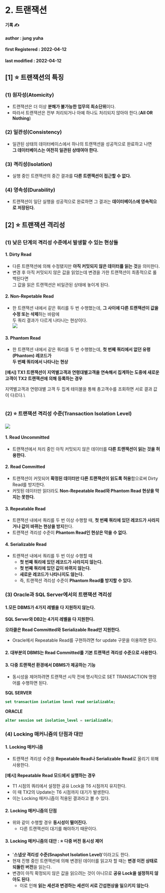 # 2. 트랜잭션

**기록 ✍️**

#### author : jung yuha

#### **first Registered : 2022-04-12**

#### last modified : **2022-04-12**



## \[1] ⭐️ 트랜잭션의 특징 <a href="#1" id="1"></a>

### (1) 원자성(Atomicity) <a href="#1-atomicity" id="1-atomicity"></a>

* 트랜잭션은 더 이상 **분해가 불가능한 업무의 최소단위**이다.
* 따라서 트랜잭션은 전부 처리되거나 아예 하나도 처리되지 않아야 한다.(**All OR Nothing**)

### (2) 일관성(Consistency) <a href="#2-consistency" id="2-consistency"></a>

* 일관된 상태의 데이터베이스에서 하나의 트랜잭션을 성공적으로 완료하고 나면\
  **그 데이터베이스는 여전히 일관된 상태여야 한다.**

### (3) 격리성(Isolation) <a href="#3-isolation" id="3-isolation"></a>

* 실행 중인 트랜잭션의 중간 결과를 **다른 트랜잭션이 접근할 수 없다.**

### (4) 영속성(Durability) <a href="#4-durability" id="4-durability"></a>

* 트랜잭션이 일단 실행을 성공적으로 완료하면 그 결과는 **데이터베이스에 영속적으로 저장된다.**

## \[2] ⭐️ 트랜잭션 격리성 <a href="#2" id="2"></a>

### (1) 낮은 단계의 격리성 수준에서 발생할 수 있는 현상들 <a href="#1" id="1"></a>

#### 1. Dirty Read <a href="#1-dirty-read" id="1-dirty-read"></a>

* 다른 트랜잭션에 의해 수정됐지만 **아직 커밋되지 않은 데이터를 읽는 것**을 의미한다.
* 변경 후 아직 커밋되지 않은 값을 읽었는데 변경을 가한 트랜잭션이 최종적으로 롤백된다면\
  그 값을 읽은 트랜잭션은 비일관된 상태에 놓이게 된다.

#### 2. Non-Repetable Read <a href="#2-non-repetable-read" id="2-non-repetable-read"></a>

* 한 트랜잭션 내에서 같은 쿼리를 두 번 수행했는데, **그 사이에 다른 트랜잭션이 값을 수정 또는 삭제**하는 바람에\
  두 쿼리 결과가 다르게 나타나는 현상이다.\
  ![](https://velog.velcdn.com/images/yooha9621/post/a825e3d3-7b02-469f-b411-2c03e2eb9b08/image.png)

#### 3. Phantom Read <a href="#3-phantom-read" id="3-phantom-read"></a>

* 한 트랜잭션 내에서 같은 쿼리를 두 번 수행했는데, **첫 번째 쿼리에서 없던 유령(Phantom) 레코드가**\
  **두 번째 쿼리에서 나타나는 현상**

**\[예시] TX1 트랜잭션이 지역별고객과 연령대별고객을 연속해서 집계하는 도중에 새로운 고객이 TX2 트랜잭션에 의해 등록하는 경우**

지역별고객과 연령대별 고객 두 집계 테이블을 통해 총고객수를 조회하면 서로 결과 값이 다르다.\


<figure><img src="https://velog.velcdn.com/images/yooha9621/post/d110fdc4-b093-4c0f-a3a5-96477b93dc6e/image.png" alt=""><figcaption></figcaption></figure>

### (2) ⭐️ 트랜잭션 격리성 수준(Transaction Isolation Level) <a href="#2-transaction-isolation-level" id="2-transaction-isolation-level"></a>

![](https://velog.velcdn.com/images/yooha9621/post/999a70cc-21af-415a-9281-ef9b17207739/image.png)

#### 1. Read Uncommitted <a href="#1-read-uncommitted" id="1-read-uncommitted"></a>

* 트랜잭션에서 처리 중인 아직 커밋되지 않은 데이터를 **다른 트랜잭션이 읽는 것을 허용한다.**

#### 2. Read Committed <a href="#2-read-committed" id="2-read-committed"></a>

* 트랜잭션이 커밋되어 **확정된 데이터만 다른 트랜잭션이 읽도록 허용**함으로써 Dirty Read를 방지한다.
* 커밋된 데이터만 읽더라도 **Non-Repeatable Read와 Phantom Read 현상을 막지는 못한다.**

#### 3. Repeatable Read <a href="#3-repeatable-read" id="3-repeatable-read"></a>

* 트랜잭션 내에서 쿼리를 두 번 이상 수행할 때, **첫 번째 쿼리에 있던 레코드가 사라지거나 값이 바뀌는 현상을 방지**한다.
* 트랜잭션 격리성 수준이 **Phantom Read인 현상은 막을 수 없다.**

#### 4. Serializable Read <a href="#4-serializable-read" id="4-serializable-read"></a>

* 트랜잭션 내에서 쿼리를 두 번 이상 수행할 때
  * **첫 번째 쿼리에 있던 레코드가 사라지지 않는다.**
  * **첫 번째 쿼리에 있던 값이 바뀌지 않는다.**
  * **새로운 레코드가 나타나지도 않는다.**
  * 즉, 트랜잭션 격리성 수준이 **Phantom Read를 방지할 수 있다.**

### (3) Oracle과 SQL Server에서의 트랜잭션 격리성 <a href="#3-oracle-sql-server" id="3-oracle-sql-server"></a>

#### 1.모든 DBMS가 4가지 레벨을 다 지원하지 않는다. <a href="#1-dbms-4" id="1-dbms-4"></a>

**SQL Server와 DB2는 4가지 레벨을 다 지원한다.**

**오라클은 Read Committed와 Serializable Read만 지원한다.**

* Oracle에서 Repeatable Read를 구현하려면 for update 구문을 이용하면 된다.

#### 2. 대부분의 DBMS는 Read Committed를 기본 트랜잭션 격리성 수준으로 사용한다. <a href="#2-dbms-read-committed" id="2-dbms-read-committed"></a>

#### 3. 다중 트랜잭션 환경에서 DBMS가 제공하는 기능 <a href="#3-dbms" id="3-dbms"></a>

* 동시성을 제어하려면 트랜잭션 시작 전에 명시적으로 SET TRANSACTION 명령어를 수행하면 된다.

**SQL SERVER**

```sql
set transaction isolation level read serializable;
```

**ORACLE**

```sql
alter session set isolation_level = serializable;
```

### (4) Locking 매커니즘의 단점과 대안 <a href="#4-locking" id="4-locking"></a>

#### 1. Locking 매커니즘 <a href="#1-locking" id="1-locking"></a>

* 트랜잭션 격리성 수준을 **Repeatable Read나 Serializable Read**로 올리기 위해 사용한다.

**\[예시] Repeatable Read 모드에서 실행하는 경우**

* T1 시점의 쿼리에서 설정한 공유 Lock을 T6 시점까지 유지한다.
* 이 때 TX2의 Update는 T6 시점까지 대기가 발생한다.
* 이는 Locking 매커니즘이 적용된 결과라고 볼 수 있다.

#### 2. Locking 매커니즘의 단점 <a href="#2-locking" id="2-locking"></a>

* 위와 같이 수행할 경우 **동시성이 떨어진다.**
  * 다른 트랜잭션이 대기를 해야하기 때문이다.

#### 3. Locking 매커니즘의 대안 : ⭐️ 다중 버전 동시성 제어 <a href="#3-locking" id="3-locking"></a>

* '**스냅샷 격리성 수준(Snapshot Isolation Level)**'이라고도 한다.
* 현재 진행 중인 트랜잭션에 의해 변경된 데이터를 읽고자 할 때는 **변경 이전 상태로 되돌린 버전**을 읽는다.
* 변경이 아직 확정되지 않은 값을 읽으려는 것이 아니므로 **공유 Lock을 설정하지 않아도 된다**.
  * 이로 인해 **읽는 세션과 변경하는 세션이 서로 간섭현상을 일으키지 않는다**.
